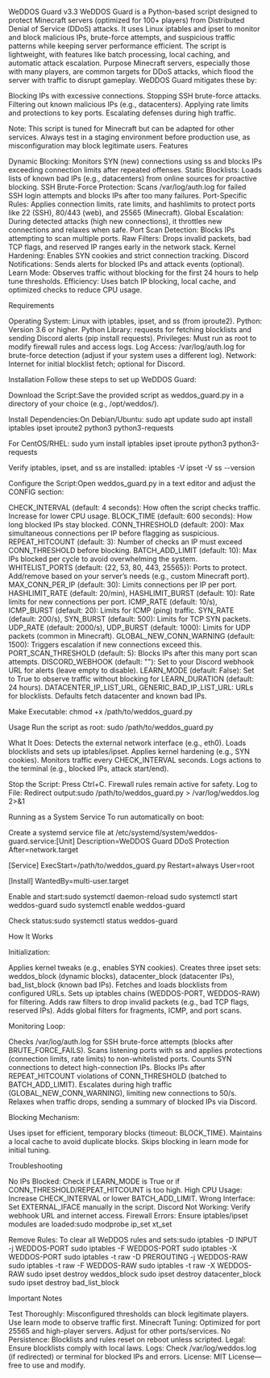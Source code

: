 WeDDOS Guard v3.3
WeDDOS Guard is a Python-based script designed to protect Minecraft servers (optimized for 100+ players) from Distributed Denial of Service (DDoS) attacks. It uses Linux iptables and ipset to monitor and block malicious IPs, brute-force attempts, and suspicious traffic patterns while keeping server performance efficient. The script is lightweight, with features like batch processing, local caching, and automatic attack escalation.
Purpose
Minecraft servers, especially those with many players, are common targets for DDoS attacks, which flood the server with traffic to disrupt gameplay. WeDDOS Guard mitigates these by:

Blocking IPs with excessive connections.
Stopping SSH brute-force attacks.
Filtering out known malicious IPs (e.g., datacenters).
Applying rate limits and protections to key ports.
Escalating defenses during high traffic.

Note: This script is tuned for Minecraft but can be adapted for other services. Always test in a staging environment before production use, as misconfiguration may block legitimate users.
Features

Dynamic Blocking: Monitors SYN (new) connections using ss and blocks IPs exceeding connection limits after repeated offenses.
Static Blocklists: Loads lists of known bad IPs (e.g., datacenters) from online sources for proactive blocking.
SSH Brute-Force Protection: Scans /var/log/auth.log for failed SSH login attempts and blocks IPs after too many failures.
Port-Specific Rules: Applies connection limits, rate limits, and hashlimits to protect ports like 22 (SSH), 80/443 (web), and 25565 (Minecraft).
Global Escalation: During detected attacks (high new connections), it throttles new connections and relaxes when safe.
Port Scan Detection: Blocks IPs attempting to scan multiple ports.
Raw Filters: Drops invalid packets, bad TCP flags, and reserved IP ranges early in the network stack.
Kernel Hardening: Enables SYN cookies and strict connection tracking.
Discord Notifications: Sends alerts for blocked IPs and attack events (optional).
Learn Mode: Observes traffic without blocking for the first 24 hours to help tune thresholds.
Efficiency: Uses batch IP blocking, local cache, and optimized checks to reduce CPU usage.

Requirements

Operating System: Linux with iptables, ipset, and ss (from iproute2).
Python: Version 3.6 or higher.
Python Library: requests for fetching blocklists and sending Discord alerts (pip install requests).
Privileges: Must run as root to modify firewall rules and access logs.
Log Access: /var/log/auth.log for brute-force detection (adjust if your system uses a different log).
Network: Internet for initial blocklist fetch; optional for Discord.

Installation
Follow these steps to set up WeDDOS Guard:

Download the Script:Save the provided script as weddos_guard.py in a directory of your choice (e.g., /opt/weddos/).

Install Dependencies:On Debian/Ubuntu:
sudo apt update
sudo apt install iptables ipset iproute2 python3 python3-requests

For CentOS/RHEL:
sudo yum install iptables ipset iproute python3 python3-requests

Verify iptables, ipset, and ss are installed:
iptables -V
ipset -V
ss --version


Configure the Script:Open weddos_guard.py in a text editor and adjust the CONFIG section:

CHECK_INTERVAL (default: 4 seconds): How often the script checks traffic. Increase for lower CPU usage.
BLOCK_TIME (default: 600 seconds): How long blocked IPs stay blocked.
CONN_THRESHOLD (default: 200): Max simultaneous connections per IP before flagging as suspicious.
REPEAT_HITCOUNT (default: 3): Number of checks an IP must exceed CONN_THRESHOLD before blocking.
BATCH_ADD_LIMIT (default: 10): Max IPs blocked per cycle to avoid overwhelming the system.
WHITELIST_PORTS (default: {22, 53, 80, 443, 25565}): Ports to protect. Add/remove based on your server’s needs (e.g., custom Minecraft port).
MAX_CONN_PER_IP (default: 30): Limits connections per IP per port.
HASHLIMIT_RATE (default: 20/min), HASHLIMIT_BURST (default: 10): Rate limits for new connections per port.
ICMP_RATE (default: 10/s), ICMP_BURST (default: 20): Limits for ICMP (ping) traffic.
SYN_RATE (default: 200/s), SYN_BURST (default: 500): Limits for TCP SYN packets.
UDP_RATE (default: 2000/s), UDP_BURST (default: 1000): Limits for UDP packets (common in Minecraft).
GLOBAL_NEW_CONN_WARNING (default: 1500): Triggers escalation if new connections exceed this.
PORT_SCAN_THRESHOLD (default: 5): Blocks IPs after this many port scan attempts.
DISCORD_WEBHOOK (default: ""): Set to your Discord webhook URL for alerts (leave empty to disable).
LEARN_MODE (default: False): Set to True to observe traffic without blocking for LEARN_DURATION (default: 24 hours).
DATACENTER_IP_LIST_URL, GENERIC_BAD_IP_LIST_URL: URLs for blocklists. Defaults fetch datacenter and known bad IPs.


Make Executable:
chmod +x /path/to/weddos_guard.py



Usage
Run the script as root:
sudo /path/to/weddos_guard.py


What It Does:
Detects the external network interface (e.g., eth0).
Loads blocklists and sets up iptables/ipset.
Applies kernel hardening (e.g., SYN cookies).
Monitors traffic every CHECK_INTERVAL seconds.
Logs actions to the terminal (e.g., blocked IPs, attack start/end).


Stop the Script: Press Ctrl+C. Firewall rules remain active for safety.
Log to File: Redirect output:sudo /path/to/weddos_guard.py > /var/log/weddos.log 2>&1



Running as a System Service
To run automatically on boot:

Create a systemd service file at /etc/systemd/system/weddos-guard.service:[Unit]
Description=WeDDOS Guard DDoS Protection
After=network.target

[Service]
ExecStart=/path/to/weddos_guard.py
Restart=always
User=root

[Install]
WantedBy=multi-user.target


Enable and start:sudo systemctl daemon-reload
sudo systemctl start weddos-guard
sudo systemctl enable weddos-guard


Check status:sudo systemctl status weddos-guard



How It Works

Initialization:

Applies kernel tweaks (e.g., enables SYN cookies).
Creates three ipset sets: weddos_block (dynamic blocks), datacenter_block (datacenter IPs), bad_list_block (known bad IPs).
Fetches and loads blocklists from configured URLs.
Sets up iptables chains (WEDDOS-PORT, WEDDOS-RAW) for filtering.
Adds raw filters to drop invalid packets (e.g., bad TCP flags, reserved IPs).
Adds global filters for fragments, ICMP, and port scans.


Monitoring Loop:

Checks /var/log/auth.log for SSH brute-force attempts (blocks after BRUTE_FORCE_FAILS).
Scans listening ports with ss and applies protections (connection limits, rate limits) to non-whitelisted ports.
Counts SYN connections to detect high-connection IPs.
Blocks IPs after REPEAT_HITCOUNT violations of CONN_THRESHOLD (batched to BATCH_ADD_LIMIT).
Escalates during high traffic (GLOBAL_NEW_CONN_WARNING), limiting new connections to 50/s.
Relaxes when traffic drops, sending a summary of blocked IPs via Discord.


Blocking Mechanism:

Uses ipset for efficient, temporary blocks (timeout: BLOCK_TIME).
Maintains a local cache to avoid duplicate blocks.
Skips blocking in learn mode for initial tuning.



Troubleshooting

No IPs Blocked: Check if LEARN_MODE is True or if CONN_THRESHOLD/REPEAT_HITCOUNT is too high.
High CPU Usage: Increase CHECK_INTERVAL or lower BATCH_ADD_LIMIT.
Wrong Interface: Set EXTERNAL_IFACE manually in the script.
Discord Not Working: Verify webhook URL and internet access.
Firewall Errors: Ensure iptables/ipset modules are loaded:sudo modprobe ip_set xt_set


Remove Rules: To clear all WeDDOS rules and sets:sudo iptables -D INPUT -j WEDDOS-PORT
sudo iptables -F WEDDOS-PORT
sudo iptables -X WEDDOS-PORT
sudo iptables -t raw -D PREROUTING -j WEDDOS-RAW
sudo iptables -t raw -F WEDDOS-RAW
sudo iptables -t raw -X WEDDOS-RAW
sudo ipset destroy weddos_block
sudo ipset destroy datacenter_block
sudo ipset destroy bad_list_block



Important Notes

Test Thoroughly: Misconfigured thresholds can block legitimate players. Use learn mode to observe traffic first.
Minecraft Tuning: Optimized for port 25565 and high-player servers. Adjust for other ports/services.
No Persistence: Blocklists and rules reset on reboot unless scripted.
Legal: Ensure blocklists comply with local laws.
Logs: Check /var/log/weddos.log (if redirected) or terminal for blocked IPs and errors.
License: MIT License—free to use and modify.
